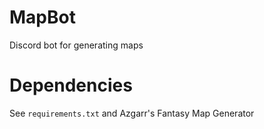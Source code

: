 # MapBot

Discord bot for generating maps


# Dependencies

See `requirements.txt` and Azgarr's Fantasy Map Generator
